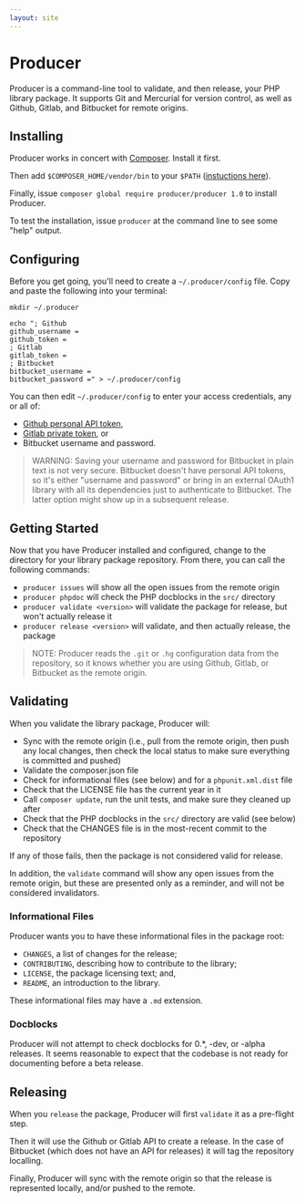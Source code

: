 ```yaml
---
layout: site
---
```


# Producer

Producer is a command-line tool to validate, and then release, your PHP library package. It supports Git and Mercurial for version control, as well as Github, Gitlab, and Bitbucket for remote origins.

## Installing

Producer works in concert with [Composer](https://getcomposer.org). Install it first.

Then add `$COMPOSER_HOME/vendor/bin` to your `$PATH` ([instuctions here](https://getcomposer.org/doc/03-cli.md#global)).

Finally, issue `composer global require producer/producer 1.0` to install Producer.

To test the installation, issue `producer` at the command line to see some "help" output.

## Configuring

Before you get going, you'll need to create a `~/.producer/config` file. Copy and paste the following into your terminal:

```
mkdir ~/.producer

echo "; Github
github_username =
github_token =
; Gitlab
gitlab_token =
; Bitbucket
bitbucket_username =
bitbucket_password =" > ~/.producer/config
```

You can then edit `~/.producer/config` to enter your access credentials, any or all of:

- [Github personal API token](https://github.com/settings/tokens),
- [Gitlab private token](https://gitlab.com/profile/account), or
- Bitbucket username and password.

> WARNING: Saving your username and password for Bitbucket in plain text is not very secure. Bitbucket doesn't have personal API tokens, so it's either "username and password" or bring in an external OAuth1 library with all its dependencies just to authenticate to Bitbucket. The latter option might show up in a subsequent release.

## Getting Started

Now that you have Producer installed and configured, change to the directory for your library package repository. From there, you can call the following commands:

- `producer issues` will show all the open issues from the remote origin
- `producer phpdoc` will check the PHP docblocks in the `src/` directory
- `producer validate <version>` will validate the package for release, but won't actually release it
- `producer release <version>` will validate, and then actually release, the package

> NOTE: Producer reads the `.git` or `.hg` configuration data from the repository, so it knows whether you are using Github, Gitlab, or Bitbucket as the remote origin.

## Validating

When you validate the library package, Producer will:

- Sync with the remote origin (i.e., pull from the remote origin, then push any local changes, then check the local status to make sure everything is committed and pushed)
- Validate the composer.json file
- Check for informational files (see below) and for a `phpunit.xml.dist` file
- Check that the LICENSE file has the current year in it
- Call `composer update`, run the unit tests, and make sure they cleaned up after
- Check that the PHP docblocks in the `src/` directory are valid (see below)
- Check that the CHANGES file is in the most-recent commit to the repository

If any of those fails, then the package is not considered valid for release.

In addition, the `validate` command will show any open issues from the remote origin, but these are presented only as a reminder, and will not be considered invalidators.

### Informational Files

Producer wants you to have these informational files in the package root:

- `CHANGES`, a list of changes for the release;
- `CONTRIBUTING`, describing how to contribute to the library;
- `LICENSE`, the package licensing text; and,
- `README`, an introduction to the library.

These informational files may have a `.md` extension.

### Docblocks

Producer will not attempt to check docblocks for 0.*, -dev, or -alpha releases. It seems reasonable to expect that the codebase is not ready for documenting before a beta release.

## Releasing

When you `release` the package, Producer will first `validate` it as a pre-flight step.

Then it will use the Github or Gitlab API to create a release. In the case of Bitbucket (which does not have an API for releases) it will tag the repository localling.

Finally, Producer will sync with the remote origin so that the release is represented locally, and/or pushed to the remote.
